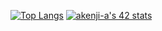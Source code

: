 [![Top Langs](https://github-readme-stats.vercel.app/api/top-langs/?username=akibanator&layout=compact&show_icons=true&theme=dark)](https://github.com/anuraghazra/github-readme-stats)
<a href="https://github.com/JaeSeoKim/badge42"><img src="https://badge42.vercel.app/api/v2/cl3cgy9o3006309jqz5hk666k/stats?cursusId=21&coalitionId=undefined" alt="akenji-a's 42 stats" /></a>
